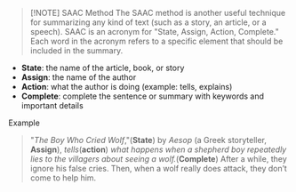 > [!NOTE] SAAC Method
> The SAAC method is another useful technique for summarizing any kind of text (such as a story, an article, or a speech). SAAC is an acronym for "State, Assign, Action, Complete." Each word in the acronym refers to a specific element that should be included in the summary.

- **State**: the name of the article, book, or story
- **Assign**: the name of the author
- **Action**: what the author is doing (example: tells, explains)
- **Complete**: complete the sentence or summary with keywords and important details

Example
> "*The Boy Who Cried Wolf*,"(**State**) by *Aesop* (a Greek storyteller, **Assign**), *tells*(**action**) *what happens when a shepherd boy repeatedly lies to the villagers about seeing a wolf.*(**Complete**) After a while, they ignore his false cries. Then, when a wolf really does attack, they don’t come to help him.